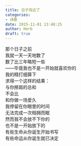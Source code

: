 ```yaml
---  
title: 日子将近了  
categories:  
- 诗歌  
date: 2015-11-01 13:48:25  
author: Herb  
draft: true
---  
```

那个日子之前  
我就一天一天地数了  
数了比三年略短一些  
——毕竟我也不是一开始就喜欢你的    
我的精打细算下  
求得一个这样的结果：  
与你擦肩的总和  
不会比  
和你做一场爱久  
我停留在你眼里的时间  
无法完成一次相拥而眠    
然而我不会放不下你的  
也不是一开始放下的  
有些生命从你诞生开始书写  
有些命运从你诞生就已决定